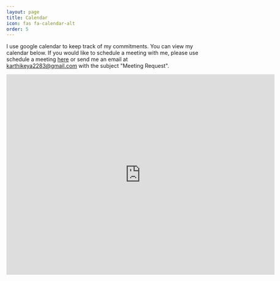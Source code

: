 ```yaml
---
layout: page
title: Calendar
icon: fas fa-calendar-alt
order: 5
---
```

I use google calendar to keep track of my commitments. You can view my calendar below. If you would like to schedule a meeting with me, please use schedule a meeting [here](https://app.cal.com/karthikeya-p) or send me an email at [karthikeya2283@gmail.com](mailto:karthikeya2283@gmail.com) with the subject "Meeting Request".
<iframe src="https://calendar.google.com/calendar/embed?src=cs22b026%40smail.iitm.ac.in&ctz=Asia%2FKolkata&mode=WEEK" 
style="border: 0" width="700" height="525" frameborder="0" scrolling="no">
</iframe>
